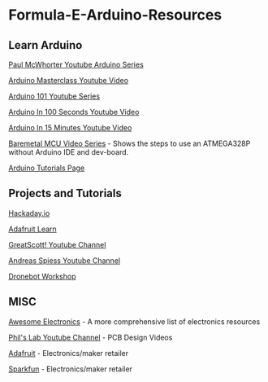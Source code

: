 # Formula-E-Arduino-Resources
## Learn Arduino
[Paul McWhorter Youtube Arduino Series](https://www.youtube.com/playlist?list=PLGs0VKk2DiYw-L-RibttcvK-WBZm8WLEP)

[Arduino Masterclass Youtube Video](https://www.youtube.com/watch?v=BLrHTHUjPuw)

[Arduino 101 Youtube Series](https://www.youtube.com/playlist?list=PLlzmd439B074hYEBYZ58mRbQ9QtpxPQ-w)

[Arduino In 100 Seconds Youtube Video](https://www.youtube.com/watch?v=1ENiVwk8idM)

[Arduino In 15 Minutes Youtube Video](https://www.youtube.com/watch?v=nL34zDTPkcs&t=)

[Baremetal MCU Video Series](https://www.youtube.com/watch?v=tBq3sO1Z-7o&list=PLNyfXcjhOAwOF-7S-ZoW2wuQ6Y-4hfjMR) - Shows the steps to use an ATMEGA328P without Arduino IDE and dev-board.

[Arduino Tutorials Page](https://www.arduino.cc/en/Tutorial/HomePage)

## Projects and Tutorials
[Hackaday.io](hackaday.io)

[Adafruit Learn](https://learn.adafruit.com/)

[GreatScott! Youtube Channel](https://www.youtube.com/@greatscottlab)

[Andreas Spiess Youtube Channel](https://www.youtube.com/@AndreasSpiess)

[Dronebot Workshop](https://www.youtube.com/@Dronebotworkshop)

## MISC
[Awesome Electronics](https://github.com/kitspace/awesome-electronics) - A more comprehensive list of electronics resources

[Phil's Lab Youtube Channel](https://www.youtube.com/@PhilsLab) - PCB Design Videos

[Adafruit](https://www.adafruit.com/) - Electronics/maker retailer

[Sparkfun](https://www.sparkfun.com/) - Electronics/maker retailer

